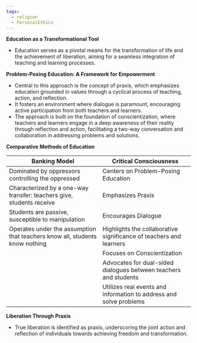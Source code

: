 ```yaml
---
tags:
  - religion
  - PersonalEthics
---
```


**Education as a Transformational Tool**

- Education serves as a pivotal means for the transformation of life and the achievement of liberation, aiming for a seamless integration of teaching and learning processes.

**Problem-Posing Education: A Framework for Empowerment**

- Central to this approach is the concept of praxis, which emphasizes education grounded in values through a cyclical process of teaching, action, and reflection.
- It fosters an environment where dialogue is paramount, encouraging active participation from both teachers and learners.
- The approach is built on the foundation of conscientization, where teachers and learners engage in a deep awareness of their reality through reflection and action, facilitating a two-way conversation and collaboration in addressing problems and solutions.

**Comparative Methods of Education**

| Banking Model                                                               | Critical Consciousness                                             |
| --------------------------------------------------------------------------- | ------------------------------------------------------------------ |
| Dominated by oppressors controlling the oppressed                           | Centers on Problem-Posing Education                                |
| Characterized by a one-way transfer: teachers give, students receive        | Emphasizes Praxis                                                  |
| Students are passive, susceptible to manipulation                           | Encourages Dialogue                                                |
| Operates under the assumption that teachers know all, students know nothing | Highlights the collaborative significance of teachers and learners |
|                                                                             | Focuses on Conscientization                                        |
|                                                                             | Advocates for dual-sided dialogues between teachers and students   |
|                                                                             | Utilizes real events and information to address and solve problems |

**Liberation Through Praxis**

- True liberation is identified as praxis, underscoring the joint action and reflection of individuals towards achieving freedom and transformation.